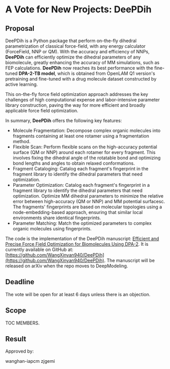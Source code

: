 
# A Vote for New Projects: DeePDih

## Proposal

DeePDih is a Python package that perform on-the-fly dihedral parametrization of classical force-field, with any energy calculator (ForceField, NNP or QM).
With the accuracy and efficiency of NNPs, **DeePDih** can efficiently optimize the dihedral parameters of any biomolecule, greatly enhancing the accuracy of MM simulations, such as FEP calculations. **DeePDih** now reaches its best performance with the fine-tuned **DPA-2-TB model**, which is obtained from OpenLAM Q1 version's pretraining and fine-tuned with a drug molecule dataset constructed by active learning.

This on-the-fly force field optimization approach addresses the key challenges of high computational expense and labor-intensive parameter library construction, paving the way for more efficient and broadly applicable force field optimization.

In summary, **DeePDih** offers the following key features:

* Molecule Fragmentation: Decompose complex organic molecules into fragments containing at least one rotamer using a fragmentation method.
* Flexible Scan: Perform flexible scans on the high-accuracy potential surface (QM or NNP) around each rotamer for every fragment. This involves fixing the dihedral angle of the rotatable bond and optimizing bond lengths and angles to obtain relaxed conformations.
* Fragment Cataloging: Catalog each fragment's fingerprint in the fragment library to identify the dihedral parameters that need optimization.
* Parameter Optimization: Catalog each fragment's fingerprint in a fragment library to identify the dihedral parameters that need optimization. Optimize MM dihedral parameters to minimize the relative error between high-accuracy (QM or NNP) and MM potential surfacesc. The fragments' fingerprints are based on molecular topologies using a node-embedding-based approach, ensuring that similar local environments share identical fingerprints.
* Parameter Matching: Match the optimized parameters to complex organic molecules using fingerprints.

The code is the implementation of the DeePDih manuscript: [Efficient and Precise Force Field Optimization for Biomolecules Using DPA-2](https://dp-filetrans-bj.oss-cn-beijing.aliyuncs.com/changjunhan/pdfs/DPA2_FEP_Manuscript_v1.pdf). It is currently available on GitHub at: [https://github.com/WangXinyan940/DeePDih](https://github.com/WangXinyan940/DeePDih). The manuscript will be released on arXiv when the repo moves to DeepModeling.

## Deadline

The vote will be open for at least 6 days unless there is an objection.

## Scope

TOC MEMBERS.

## Result

Approved by:

wanghan-iapcm
zjgemi
